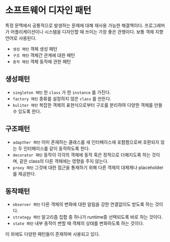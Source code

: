 # 소프트웨어 디자인 패턴

특정 문맥에서 공통적으로 발생하는 문제에 대해 재사용 가능한 해결책이다.
프로그래머가 어플리케이션이나 시스템을 디자인할 때 쓰이는 가장 좋은 관행이다.
보통 객체 지향 언어로 사용된다.

- `생성 패턴` 객체 생성 패턴
- `구조 패턴` 객체간 관계에 대한 패턴
- `동작 패턴` 객체 동작에 관한 패턴

## 생성패턴
- `singleton 패턴` 한 `class` 가 한 `instance` 를 가진다.
- `factory 패턴` 종류를 설정하지 않은 `class` 를 만든다.
- `buliter 패턴` 복잡한 객체의 표현식으로부터 구조를 분리하여 다양한 객체를 만들 수 있도록 한다.

## 구조패턴
- `adapther 패턴` 이미 존재하는 클래스를 새 인터페이스에 포함함으로써 호환되지 않는 두 인터페이스를 같이 동작하도록 한다.
- `decorator 패턴` 동작이 각각의 객체에 동적 혹은 정적으로 더해지도록 하는 것이며, 같은 class의 다른 객체에는 영향을 주지 않는다.
- `proxy 패턴` 그것에 대한 접근을 통제하기 위해 다른 객체의 대체제나 placeholder를 제공한다.

## 동작패턴
- `observer 패턴` 다른 객체의 변화에 대한 알림을 강한 연결없이도 받도록 하는 것이다.
- `strategy 패턴` 알고리즘 집합 중 하나가 runtime중 선택되도록 바로 하는 것이다.
- `state 패턴` 내부 동작이 변할 때 객체의 상태를 변화하도록 하는 것이다.

이 외에도 다양한 패턴들이 존재하며 사용되고 있다.